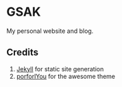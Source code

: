 # GSAK

My personal website and blog.

## Credits

1. [Jekyll](https://jekyllrb.com/) for static site generation
2. [porforlYou](https://github.com/YoussefRaafatNasry/portfolYOU) for the awesome theme

